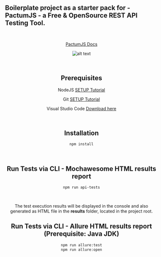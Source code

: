 ## Boilerplate project as a **starter pack** for - **PactumJS** - a Free & OpenSource REST API Testing Tool.

<span align="center">

<br />

[PactumJS Docs](https://pactumjs.github.io/introduction/welcome.html)

![alt text](https://pactumjs.github.io/logo.svg)

<br />

## Prerequisites

NodeJS [SETUP Tutorial](https://youtu.be/j8HZpFjPPVU)

Git [SETUP Tutorial](https://www.youtube.com/watch?v=0XJMg1ZMSEo)

Visual Studio Code [Download here](https://code.visualstudio.com/download)

<br />

## Installation
```sh
npm install
```
<br />

## Run Tests via CLI - Mochawesome HTML results report
```sh
npm run api-tests
```
<br />

The test execution results will be displayed in the console and also generated as HTML file in the **results** folder, located in the project root.
</span>


## Run Tests via CLI - Allure HTML results report (Prerequisite: Java JDK)
```sh
npm run allure:test
npm run allure:open
```
<br />